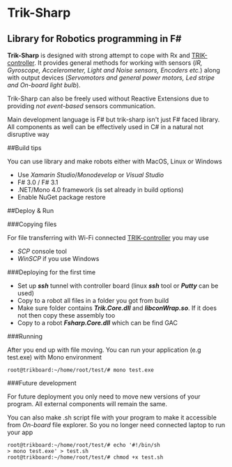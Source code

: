 Trik-Sharp
===
## 
Library for Robotics programming in F#
---
**Trik-Sharp** is designed with strong attempt to cope with Rx and   [TRIK-controller](http://www.trikset.com). 
It provides general methods for working with sensors (_IR, Gyroscope, Accelerometer, Light and Noise sensors, Encoders etc._) along with output devices (_Servomotors and general power motors, Led stripe and On-board light bulb_). <Enter> 

Trik-Sharp can also be freely used without Reactive Extensions due to providing _not event-based_ sensors communication. 

Main development language is F# but trik-sharp isn't just F# faced library. All components as well can be effectively used in C# in a natural not disruptive way



##Build tips

You can use library and make robots either with MacOS, Linux or Windows 

 * Use _Xamarin Studio_/_Monodevelop_ or _Visual Studio_
 * F# 3.0 / F# 3.1
 * .NET/Mono 4.0 framework (is set already in build options)
 * Enable NuGet package restore 


##Deploy & Run

###Copying files

For file transferring with Wi-Fi connected [TRIK-controller](http://www.trikset.com)  you may use  

 * _SCP_ console tool
 *  _WinSCP_ if you use Windows
 
###Deploying for the first time
  
 

 * Set up _**ssh**_ tunnel with controller board (linux _**ssh**_ tool or _**Putty**_ can be used)
 * Copy to a robot all files in a folder you got from build 
 * Make sure folder contains _**Trik.Core.dll**_ and _**libconWrap.so**_.  If it does not then copy these assembly too
 * Copy to a robot _**Fsharp.Core.dll**_ which can be find GAC
 
 
###Running

After you end up with file moving. You can run your application (e.g test.exe) with Mono environment 
```
root@trikboard:~/home/root/test/# mono test.exe
```

###Future development

For future deployment you only need to move new versions of your program. All external components will remain the same.

You can also make .sh script file with your program to make it accessible from _On-board_ file explorer. So you no longer need connected laptop to run your app

```
root@trikboard:~/home/root/test/# echo '#!/bin/sh
> mono test.exe' > test.sh 
root@trikboard:~/home/root/test/# chmod +x test.sh
```

